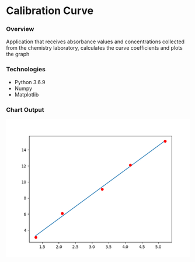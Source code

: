 # Calibration Curve

### Overview
Application that receives absorbance values and concentrations collected 
from the chemistry laboratory, calculates the curve coefficients and plots 
the graph

### Technologies
- Python 3.6.9
- Numpy
- Matplotlib

### Chart Output
![Test Image 1](.readme-files/chart_1.png)